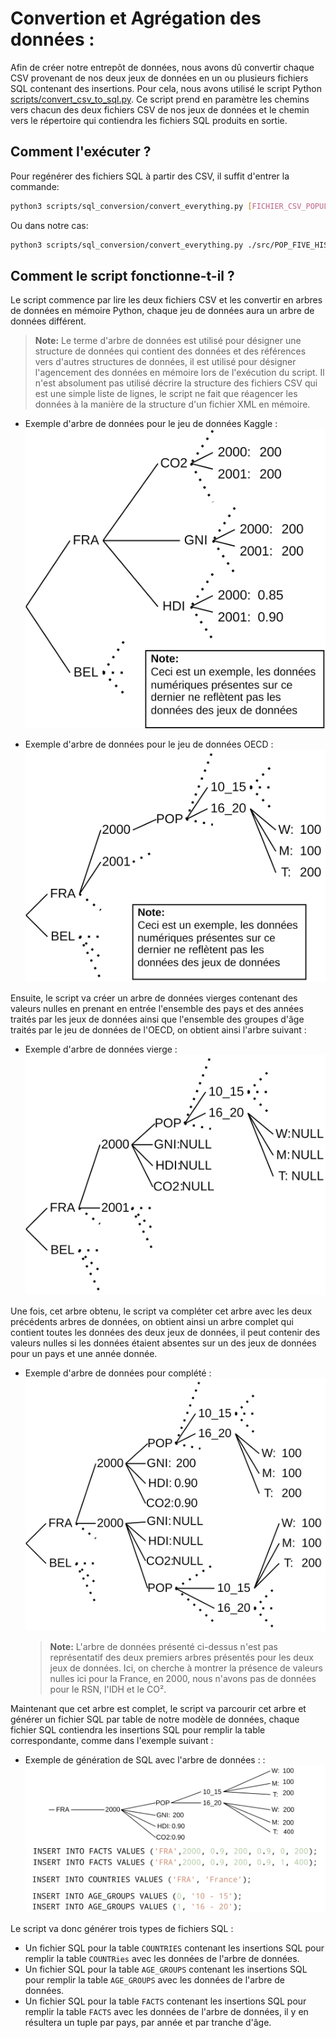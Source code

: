 # Convertion et Agrégation des données :

Afin de créer notre entrepôt de données, nous avons dû convertir chaque CSV provenant de nos deux jeux de données en un ou plusieurs fichiers SQL contenant des insertions. Pour cela, nous avons utilisé le script Python [scripts/convert_csv_to_sql.py](scripts/convert_csv_to_sql.py). Ce script prend en paramètre les chemins vers chacun des deux fichiers CSV de nos jeux de données et le chemin vers le répertoire qui contiendra les fichiers SQL produits en sortie.

## Comment l'exécuter ?

Pour regénérer des fichiers SQL à partir des CSV, il suffit d'entrer la commande:
```bash
python3 scripts/sql_conversion/convert_everything.py [FICHIER_CSV_POPULATIONS] [FICHIER_CSV_HDI_GNI_CO2] [REPERTOIRE_CIBLE_SQL] [NOMBRE_MAX_PAR_FICHIER_SQL]
```
Ou dans notre cas:
```bash
python3 scripts/sql_conversion/convert_everything.py ./src/POP_FIVE_HIST_13032023185442226.csv ./src/Human\ Development\ Index\ -\ Full.csv ./sql_files  100000
```

## Comment le script fonctionne-t-il ?

Le script commence par lire les deux fichiers CSV et les convertir en arbres de données en mémoire Python, chaque jeu de données aura un arbre de données différent.

> **Note:** Le terme d'arbre de données est utilisé pour désigner une structure de données qui contient des données et des références vers d'autres structures de données, il est utilisé pour désigner l'agencement des données en mémoire lors de l'exécution du script.
Il n'est absolument pas utilisé décrire la structure des fichiers CSV qui est une simple liste de lignes, le script ne fait que réagencer les données à la manière de la structure d'un fichier XML en mémoire.

* Exemple d'arbre de données pour le jeu de données Kaggle :
![](../schema/data_tree-data_processing_Kaggle.png)

* Exemple d'arbre de données pour le jeu de données OECD :
![](../schema/data_tree-data_processing_OECD.png)

Ensuite, le script va créer un arbre de données vierges contenant des valeurs nulles en prenant en entrée l'ensemble des pays et des années traités par les jeux de données ainsi que l'ensemble des groupes d'âge traités par le jeu de données de l'OECD, on obtient ainsi l'arbre suivant :

* Exemple d'arbre de données vierge :
![](../schema/data_tree-data_processing_empty.png)

Une fois, cet arbre obtenu, le script va compléter cet arbre avec les deux précédents arbres de données, on obtient ainsi un arbre complet qui contient toutes les données des deux jeux de données, il peut contenir des valeurs nulles si les données étaient absentes sur un des jeux de données pour un pays et une année donnée.

* Exemple d'arbre de données pour complété :
![](../schema/data_tree-data_processing.png)
    > **Note:** L'arbre de données présenté ci-dessus n'est pas représentatif des deux premiers arbres présentés pour les deux jeux de données. Ici, on cherche à montrer la présence de valeurs nulles ici pour la France, en 2000, nous n'avons pas de données pour le RSN, l'IDH et le CO².

Maintenant que cet arbre est complet, le script va parcourir cet arbre et générer un fichier SQL par table de notre modèle de données, chaque fichier SQL contiendra les insertions SQL pour remplir la table correspondante, comme dans l'exemple suivant :

* Exemple de génération de SQL avec l'arbre de données : :
![](../schema/data_tree-data_sql.png)

Le script va donc générer trois types de fichiers SQL :
* Un fichier SQL pour la table `COUNTRIES` contenant les insertions SQL pour remplir la table `COUNTRies` avec les données de l'arbre de données.
* Un fichier SQL pour la table `AGE_GROUPS` contenant les insertions SQL pour remplir la table `AGE_GROUPS` avec les données de l'arbre de données.
* Un fichier SQL pour la table `FACTS` contenant les insertions SQL pour remplir la table `FACTS` avec les données de l'arbre de données, il y en résultera un tuple par pays, par année et par tranche d'âge.



